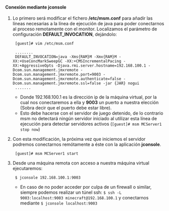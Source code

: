 #### Conexión mediante jconsole


1. Lo primero será modificar el fichero **/etc/msm.conf** para añadir las líneas necesarias a la línea de ejecución de java para poder conectarnos al proceso remotamente con el monitor. Localizamos el parámetro de configuración **DEFAULT_INVOCATION**, dejándolo:

		[guest]# vim /etc/msm.conf

		........
		DEFAULT_INVOCATION=java -Xms{RAM}M -Xmx{RAM}M -XX:+UseConcMarkSweepGC -XX:+CMSIncrementalPacing -XX:+AggressiveOpts -Djava.rmi.server.hostname=192.168.100.1 -Dcom.sun.management.jmxremote -Dcom.sun.management.jmxremote.port=9003 -Dcom.sun.management.jmxremote.authenticate=false -Dcom.sun.management.jmxremote.ssl=false -jar {JAR} nogui
		.......
	* Donde 192.168.100.1 es la dirección ip de la máquina virtual, por la cual nos conectaremos a ella y **9003** un puerto a nuestra elección (Sobra decir que el puerto debe estar libre).
	* Esto debe hacerse con el servidor de juego detenido, de lo contrario msm no detectará ningún servidor iniciado al utilizar esta línea de ejecución para detectar servidores activos (`[guest]# msm MCServer1 stop now`)

2. Con esta modificación, la próxima vez que iniciemos el servidor podremos conectarnos remótamente a éste con la aplicación **jconsole**.

		[guest]# msm MCServer1 start

3. Desde una máquina remota con acceso a nuestra máquina virtual ejecutaremos:

		$ jconsole 192.168.100.1:9003

	* En caso de no poder acceder por culpa de un firewall o similar, siempre podemos realizar un túnel ssh: `$ ssh -L 9003:localhost:9003 minecraft@192.168.100.1` y conectarnos mediante `$ jconsole localhost:9003`
